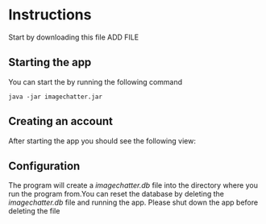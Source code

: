 # Instructions

Start by downloading this file ADD FILE

## Starting the app

You can start the by running the following command

```
java -jar imagechatter.jar
```

## Creating an account

After starting the app you should see the following view:




## Configuration

The program will create a *imagechatter.db* file into the directory where you run the program from.You can reset the database by deleting the *imagechatter.db* file 
and running the app. Please shut down the app before deleting the file
